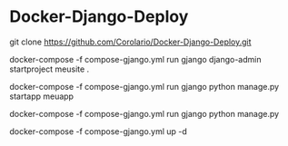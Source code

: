 # Docker-Django-Deploy

git clone https://github.com/Corolario/Docker-Django-Deploy.git

docker-compose -f compose-gjango.yml run gjango django-admin startproject meusite .

docker-compose -f compose-gjango.yml run gjango python manage.py startapp meuapp

docker-compose -f compose-gjango.yml run gjango python manage.py

docker-compose -f compose-gjango.yml up -d
